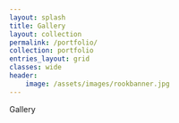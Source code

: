 ```yaml
---
layout: splash
title: Gallery
layout: collection
permalink: /portfolio/
collection: portfolio
entries_layout: grid
classes: wide
header:
 	image: /assets/images/rookbanner.jpg
---
```






Gallery